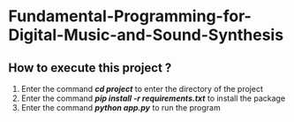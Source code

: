 # Fundamental-Programming-for-Digital-Music-and-Sound-Synthesis
## How to execute this project ?
1. Enter the command ***cd project*** to enter the directory of the project
2. Enter the command ***pip install -r requirements.txt*** to install the package
3. Enter the command ***python app.py*** to run the program
